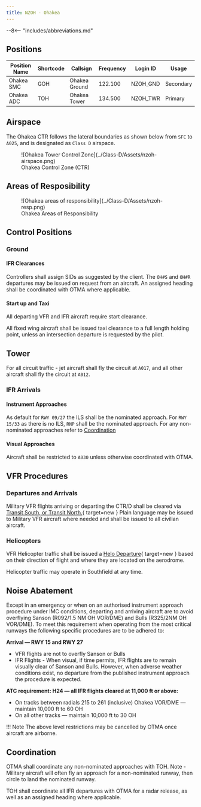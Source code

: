 ```yaml
---
title: NZOH - Ohakea
---
```

--8<-- "includes/abbreviations.md"

## Positions

| Position Name | Shortcode | Callsign      | Frequency | Login ID | Usage     |
| ------------- | --------- | ------------- | --------- | -------- | --------- |
| Ohakea SMC    | GOH       | Ohakea Ground | 122.100   | NZOH_GND | Secondary |
| Ohakea ADC    | TOH       | Ohakea Tower  | 134.500   | NZOH_TWR | Primary   |

## Airspace

The Ohakea CTR follows the lateral boundaries as shown below from `SFC` to `A025`, and is designated as `Class D` airspace.

<figure markdown> 
  ![Ohakea Tower Control Zone](../Class-D/Assets/nzoh-airspace.png)
  <figcaption>Ohakea Control Zone (CTR)</figcaption>
</figure>

## Areas of Resposibility

<figure markdown> 
  ![Ohakea areas of responsibility](../Class-D/Assets/nzoh-resp.png)
  <figcaption>Ohakea Areas of Responsibility</figcaption>
</figure>

## Control Positions

### Ground

#### IFR Clearances

Controllers shall assign SIDs as suggested by the client. The `OH#S` and `OH#R` departures may be issued on request from an aircraft. An assigned heading shall be coordinated with OTMA where applicable.


#### Start up and Taxi

All departing VFR and IFR aircraft require start clearance.

All fixed wing aircraft shall be issued taxi clearance to a full length holding point, unless an intersection departure is requested by the pilot.

## Tower

For all circuit traffic - jet aircraft shall fly the circuit at `A017`, and all other aircraft shall fly the circuit at `A012`.

### IFR Arrivals

#### Instrument Approaches

As default for `RWY 09/27` the ILS shall be the nominated approach. For `RWY 15/33` as there is no ILS, `RNP` shall be the nominated approach. For any non-nominated approaches refer to [Coordination](#coordination)

#### Visual Approaches

Aircraft shall be restricted to `A030` unless otherwise coordinated with OTMA.

## VFR Procedures

### Departures and Arrivals

Military VFR flights arriving or departing the CTR/D shall be cleared via [Transit South, or Transit North.](https://www.aip.net.nz/assets/AIP/Aerodrome-Charts/Ohakea-NZOH/NZOH_35.1_35.2.pdf){ target=new } Plain language may be issued to Military VFR aircraft where needed and shall be issued to all civilian aircraft.

### Helicopters

VFR Helicopter traffic shall be issued a [Helo Departure](https://www.aip.net.nz/assets/AIP/Aerodrome-Charts/Ohakea-NZOH/NZOH_52.3_52.4.pdf){ target=new } based on their direction of flight and where they are located on the aerodrome.

Helicopter traffic may operate in Southfield at any time.

## Noise Abatement

Except in an emergency or when on an authorised instrument approach procedure under IMC conditions, departing and arriving aircraft are to avoid
overflying Sanson (R092/1.5 NM OH VOR/DME) and Bulls (R325/2NM OH VOR/DME). To meet this requirement when operating from the most critical runways the following specific procedures are to be adhered to:

**Arrival — RWY 15 and RWY 27**

- VFR flights are not to overfly Sanson or Bulls
- IFR Flights - When visual, if time permits, IFR flights are to remain visually clear of
  Sanson and Bulls. However, when adverse weather
  conditions exist, no departure from the published instrument approach
  the procedure is expected.

**ATC requirement: H24 — all IFR flights cleared at 11,000 ft or above:**

- On tracks between radials 215 to 261 (inclusive) Ohakea VOR/DME — maintain 10,000 ft to 60 OH
- On all other tracks — maintain 10,000 ft to 30 OH

!!! Note
    The above level restrictions may be cancelled by OTMA once aircraft are airborne.

## Coordination

OTMA shall coordinate any non-nominated approaches with TOH. Note - Military aircraft will often fly an approach for a non-nominated runway, then circle to land the nominated runway.

TOH shall coordinate all IFR departures with OTMA for a radar release, as well as an assigned heading where applicable.
